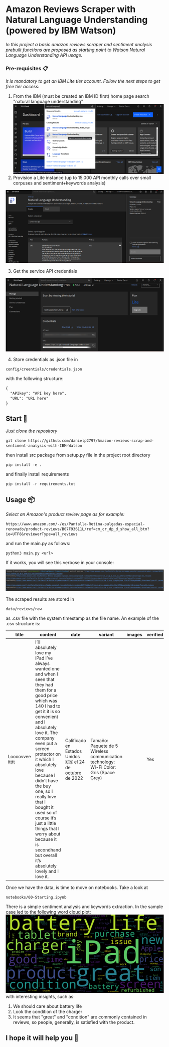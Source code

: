 # Amazon Reviews Scraper with Natural Language Understanding (powered by IBM Watson)

_In this project a basic amazon reviews scraper and sentiment analysis prebuilt functions are proposed as starting point to Watson Natural Language Understanding API usage._

### Pre-requisites 📋

_It is mandatory to get an IBM Lite tier account. Follow the next steps to get free tier access:_
1. From the IBM (must be created an IBM ID first) home page search "natural language understanding"
![Alt text](figures/readme/NLU_search.png?raw=true "Title")
2. Provision a Lite instance (up to 15.000 API monthly calls over small corpuses and sentiment+keywords analysis)

![Alt text](figures/readme/NLU_provisioning.png?raw=true "Title")

3. Get the service API credentials

![Alt text](figures/readme/IBM_credentials.png?raw=true "Title")

4. Store credentials as .json file in

```
config/creentials/credentials.json
```

with the following structure:
```
{
  "APIkey": "API key here",
  "URL": "URL here"
}
```

## Start 🚀

_Just clone the repository_

```
git clone https://github.com/danielp2797/Amazon-reviews-scrap-and-sentiment-analysis-with-IBM-Watson
```
then install src package from setup.py file in the project root directory
```
pip install -e .
```
and finally install requirements
```
pip install -r requirements.txt
```


## Usage 📦
_Select an Amazon's product review page as for example:_
```
https://www.amazon.com/-/es/Pantalla-Retina-pulgadas-espacial-renovado/product-reviews/B07F93611L/ref=cm_cr_dp_d_show_all_btm?ie=UTF8&reviewerType=all_reviews
```
and run the main.py as follows:
```
python3 main.py <url>
```
If it works, you will see this verbose in your console:

![Alt text](figures/readme/proof_of_concept.png?raw=true "Title")

The scraped results are stored in
```
data/reviews/raw
```
as .csv file with the system timestamp as the file name. An example of the .csv structure is:

|title|content                      |date  |variant                                      |images|verified|author    |rating            |product                                                                                                             |url|
|-----|-----------------------------|------|---------------------------------------------|------|--------|----------|------------------|--------------------------------------------------------------------------------------------------------------------|---|
|Loooovvee itttt|I’ll absolutely love my iPad I’ve always wanted one and when I seen that they had them for a good price which was 140 I had to get it it is so convenient and I absolutely love it. The company even put a screen protector on it which I absolutely love because I didn’t have the buy one, so I really love that I bought it used so of course it’s just a little things that I worry about because it is secondhand but overall it’s absolutely lovely and I love it.|Calificado en Estados Unidos 🇺🇸 el 24 de octubre de 2022|Tamaño: Paquete de 5 Wireless communication technology: Wi-Fi Color: Gris (Space Grey)|      |Yes     |Maya gayle|5.0 de 5 estrellas|Apple iPad de 9.7 pulgadas (reacondicionado) (modelo 2018) con Wi-Fi solamente. 32 GB, iPad MR7F2LL/A, gris espacial|   |

Once we have the data, is time to move on notebooks. Take a look at
```
notebooks/00-Starting.ipynb
```
There is a simple sentiment analysis and keywords extraction. In the sample case led to the following word cloud plot:
![Alt text](figures/sample/sample_analysis.png?raw=true "Title")
with interesting insights, such as:
1. We should care about battery life
2. Look the condition of the charger
3. It seems that "great" and "condition" are commonly contained in reviews, so people, generally, is satisfied with the product.

## I hope it will help you 🎁
